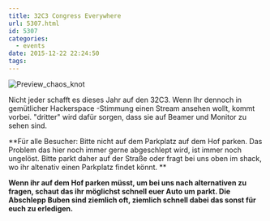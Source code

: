 ```yaml
---
title: 32C3 Congress Everywhere
url: 5307.html
id: 5307
categories:
  - events
date: 2015-12-22 22:24:50
tags:
---
```


![Preview_chaos_knot](https://blog.shackspace.de/wp-content/uploads/2015/12/Preview_chaos_knot.png)

Nicht jeder schafft es dieses Jahr auf den 32C3\. Wenn Ihr dennoch in gemütlicher Hackerspace -Stimmung einen Stream ansehen wollt, kommt vorbei. "dritter" wird dafür sorgen, dass sie auf Beamer und Monitor zu sehen sind.

**Für alle Besucher: Bitte nicht auf dem Parkplatz auf dem Hof parken. Das Problem das hier noch immer gerne abgeschlept wird, ist immer noch ungelöst. Bitte parkt daher auf der Straße oder fragt bei uns oben im shack, wo ihr altenativ einen Parkplatz findet könnt. **

**Wenn ihr auf dem Hof parken müsst, um bei uns nach alternativen zu fragen, schaut das ihr möglichst schnell euer Auto um parkt. Die Abschlepp Buben sind ziemlich oft, ziemlich schnell dabei das sonst für euch zu erledigen.**